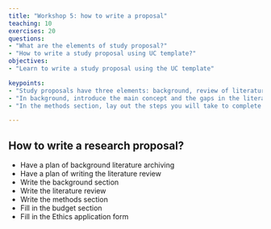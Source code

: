 ```yaml
---
title: "Workshop 5: how to write a proposal"
teaching: 10
exercises: 20
questions:
- "What are the elements of study proposal?"
- "How to write a study proposal using UC template?"
objectives:
- "Learn to write a study proposal using the UC template"

keypoints:
- "Study proposals have three elements: background, review of literature, and methods "
- "In background, introduce the main concept and the gaps in the literature"
- "In the methods section, lay out the steps you will take to complete the study"

---
```

## How to write a research proposal?
- Have a plan of background literature archiving
- Have a plan of writing the literature review
- Write the background section
- Write the literature review
- Write the methods section
- Fill in the budget section
- Fill in the Ethics application form
